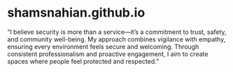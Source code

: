 # shamsnahian.github.io
“I believe security is more than a service—it’s a commitment to trust, safety, and community well-being. My approach combines vigilance with empathy, ensuring every environment feels secure and welcoming. Through consistent professionalism and proactive engagement, I aim to create spaces where people feel protected and respected.”
